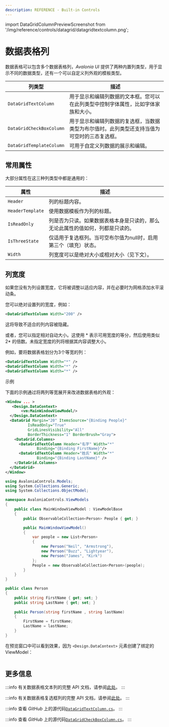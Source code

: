 ```yaml
---
description: REFERENCE - Built-in Controls
---
```


import DataGridColumnPreviewScreenshot from '/img/reference/controls/datagrid/datagridtextcolumn.png';

# 数据表格列

数据表格可以包含多个数据表格列，_Avalonia UI_ 提供了两种内置列类型，用于显示不同的数据类型，还有一个可以自定义列外观的模板类型。

| 列类型                  | 描述                                                                                                     |
| ------------------------ | --------------------------------------------------------------------------------------------------------- |
| `DataGridTextColumn`     | 用于显示和编辑列数据的文本框。您可以在此列类型中控制字体属性，比如字体家族和大小。                                 |
| `DataGridCheckBoxColumn` | 用于显示和编辑列数据的复选框，当数据类型为布尔值时。此列类型还支持当值为可空时的三态复选框。                             |
| `DataGridTemplateColumn` | 可用于自定义列数据的展示和编辑。                                                                             |

## 常用属性

大部分属性在这三种列类型中都是通用的：

| 属性              | 描述                                                                                     |
| ----------------- | --------------------------------------------------------------------------------------- |
| `Header`          | 列的标题内容。                                                                           |
| `HeaderTemplate`  | 使用数据模板作为列的标题。                                                               |
| `IsReadOnly`      | 列是否为只读。如果数据表格本身是只读的，那么无论此属性的值如何，列都是只读的。                  |
| `IsThreeState`    | 仅适用于复选框列。当可空布尔值为null时，启用第三个（填充）状态。                              |
| `Width`           | 列宽度可以是绝对大小或相对大小（见下文）。                                                   |

## 列宽度

如果您没有为列设置宽度，它将被调整以适应内容，并在必要时为网格添加水平滚动条。

您可以绝对设置列的宽度，例如：

```xml
<DataGridTextColumn Width="200" />
```

这将导致不适合的列内容被隐藏。

或者，您可以指定相对自动大小。这使用 * 表示可用宽度的等分，然后使用类似 2* 的倍数。未指定宽度的列将根据其内容调整大小。

例如，要将数据表格划分为3个等宽的列：

```xml
<DataGridTextColumn Width="*" />
<DataGridTextColumn Width="*" />
<DataGridTextColumn Width="*" />
```

示例

下面的示例通过将两列等宽展开来改进数据表格的外观：

```xml
<Window ... >
   <Design.DataContext>
       <vm:MainWindowViewModel/>
  </Design.DataContext>
  <DataGrid Margin="20" ItemsSource="{Binding People}"
          IsReadOnly="True"
          GridLinesVisibility="All"
          BorderThickness="1" BorderBrush="Gray">
    <DataGrid.Columns>
      <DataGridTextColumn Header="名字" Width="*" 
              Binding="{Binding FirstName}"/>
      <DataGridTextColumn Header="姓氏" Width="*" 
              Binding="{Binding LastName}" />
    </DataGrid.Columns>
  </DataGrid>
</Window>
```

```csharp title='C# ViewModel'
using AvaloniaControls.Models;
using System.Collections.Generic;
using System.Collections.ObjectModel;

namespace AvaloniaControls.ViewModels
{
    public class MainWindowViewModel : ViewModelBase
    {
        public ObservableCollection<Person> People { get; }

        public MainWindowViewModel()
        {
            var people = new List<Person> 
            {
                new Person("Neil", "Armstrong"),
                new Person("Buzz", "Lightyear"),
                new Person("James", "Kirk")
            };
            People = new ObservableCollection<Person>(people);
        }
    }
}
```

```csharp title='数据源 Person 类'
public class Person
{
    public string FirstName { get; set; }
    public string LastName { get; set; }
    
    public Person(string firstName , string lastName)
    {
        FirstName = firstName;
        LastName = lastName;
    }
}
```

在预览窗口中可以看到效果，因为 `<Design.DataContext>` 元素创建了绑定的 ViewModel：

<img src={DataGridColumnPreviewScreenshot} alt="" />

## 更多信息

:::info
有关数据表格文本列的完整 API 文档，请参阅[此处](https://api-docs.avaloniaui.net/docs/T_Avalonia_Controls_DataGridTextColumn)。
:::

:::info
有关数据表格复选框列的完整 API 文档，请参阅[此处](https://api-docs.avaloniaui.net/docs/T_Avalonia_Controls_DataGridCheckBoxColumn)。
:::

:::info
查看 _GitHub_ 上的源代码[`DataGridTextColumn.cs`](https://github.com/AvaloniaUI/Avalonia/blob/master/src/Avalonia.Controls.DataGrid/DataGridTextColumn.cs)。
:::

:::info
查看 _GitHub_ 上的源代码[`DataGridCheckBoxColumn.cs`](https://github.com/AvaloniaUI/Avalonia/blob/master/src/Avalonia.Controls.DataGrid/DataGridCheckBoxColumn.cs)。
:::